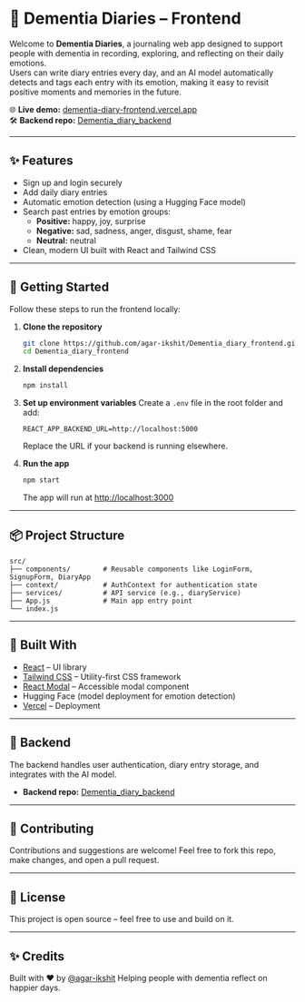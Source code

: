 


# 🧠 Dementia Diaries – Frontend

Welcome to **Dementia Diaries**, a journaling web app designed to support people with dementia in recording, exploring, and reflecting on their daily emotions.  
Users can write diary entries every day, and an AI model automatically detects and tags each entry with its emotion, making it easy to revisit positive moments and memories in the future.

🌐 **Live demo:** [dementia-diary-frontend.vercel.app](https://dementia-diary-frontend.vercel.app/)  
🛠 **Backend repo:** [Dementia_diary_backend](https://github.com/agar-ikshit/Dementia_diary_backend)

---

## ✨ Features

- Sign up and login securely
- Add daily diary entries
- Automatic emotion detection (using a Hugging Face model)
- Search past entries by emotion groups:
  - **Positive:** happy, joy, surprise
  - **Negative:** sad, sadness, anger, disgust, shame, fear
  - **Neutral:** neutral
- Clean, modern UI built with React and Tailwind CSS

---

## 🚀 Getting Started

Follow these steps to run the frontend locally:

1. **Clone the repository**
   ```bash
   git clone https://github.com/agar-ikshit/Dementia_diary_frontend.git
   cd Dementia_diary_frontend


2. **Install dependencies**

   ```bash
   npm install
   ```

3. **Set up environment variables**
   Create a `.env` file in the root folder and add:

   ```
   REACT_APP_BACKEND_URL=http://localhost:5000
   ```

   Replace the URL if your backend is running elsewhere.

4. **Run the app**

   ```bash
   npm start
   ```

   The app will run at [http://localhost:3000](http://localhost:3000)

---

## 📦 Project Structure

```
src/
├── components/        # Reusable components like LoginForm, SignupForm, DiaryApp
├── context/           # AuthContext for authentication state
├── services/          # API service (e.g., diaryService)
├── App.js             # Main app entry point
└── index.js
```

---

## 🧰 Built With

* [React](https://reactjs.org/) – UI library
* [Tailwind CSS](https://tailwindcss.com/) – Utility-first CSS framework
* [React Modal](https://github.com/reactjs/react-modal) – Accessible modal component
* Hugging Face (model deployment for emotion detection)
* [Vercel](https://vercel.com/) – Deployment

---

## 📌 Backend

The backend handles user authentication, diary entry storage, and integrates with the AI model.

* **Backend repo:** [Dementia\_diary\_backend](https://github.com/agar-ikshit/Dementia_diary_backend)

---

## 🙏 Contributing

Contributions and suggestions are welcome!
Feel free to fork this repo, make changes, and open a pull request.

---

## 📄 License

This project is open source – feel free to use and build on it.

---

## ✨ Credits

Built with ❤️ by [@agar-ikshit](https://github.com/agar-ikshit)
Helping people with dementia reflect on happier days.

